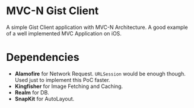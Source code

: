 # MVC-N Gist Client
A simple Gist Client application with MVC-N Architecture. 
A good example of a well implemented MVC Application on iOS.

# Dependencies
- **Alamofire** for Network Request. `URLSession` would be enough though. Used just to implement this PoC faster.
- **Kingfisher** for Image Fetching and Caching.
- **Realm** for DB.
- **SnapKit** for AutoLayout.
